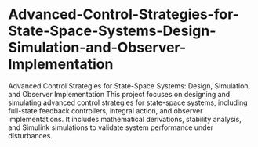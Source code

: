 # Advanced-Control-Strategies-for-State-Space-Systems-Design-Simulation-and-Observer-Implementation
Advanced Control Strategies for State-Space Systems: Design, Simulation, and Observer Implementation
This project focuses on designing and simulating advanced control strategies for state-space systems, including full-state feedback controllers, integral action, and observer implementations. It includes mathematical derivations, stability analysis, and Simulink simulations to validate system performance under disturbances.

